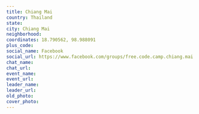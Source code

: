 ```yaml
---
title: Chiang Mai
country: Thailand
state: 
city: Chiang Mai
neighborhood: 
coordinates: 18.790562, 98.988091
plus_code:
social_name: Facebook
social_url: https://www.facebook.com/groups/free.code.camp.chiang.mai
chat_name:
chat_url:
event_name:
event_url:
leader_name:
leader_url:
old_photo: 
cover_photo:
---
```

